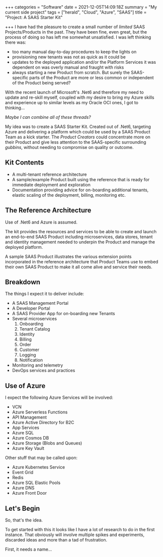 +++
categories = "Software"
date = 2021-12-05T14:09:18Z
summary = "My current side project"
tags = ["herald", "Cloud", "Azure", "SAAS"]
title = "Project: A SAAS Starter Kit"

+++
I have had the pleasure to create a small number of _limited_ SAAS Projects/Products in the past. They have been fine, even great, but the process of doing so has left me somewhat unsatisfied. I was left thinking there was:

* too many manual day-to-day procedures to keep the lights on
* provisioning new tenants was not as quick as it could be
* updates to the deployed application and/or the Platform Services it was dependent on was overly manual and fraught with risks
* always starting a new Product from scratch. But surely the SAAS-specific parts of the Product are more or less common or independent of the Product being served?

With the recent launch of Microsoft's .Net6 and therefore my need to update and re-skill myself, coupled with my desire to bring my Azure skills and experience up to similar levels as my Oracle OCI ones, I got to thinking...

_Maybe I can combine all of these threads?_

My idea was to create a SAAS Starter Kit. Created out of .Net6, targeting Azure and delivering a platform which could be used by a SAAS Product Team as a kick starter. The _Product Creators_ could concentrate more on their Product and give less attention to the SAAS-specific surrounding _gubbins_, without needing to compromise on quality or outcome.

## Kit Contents

* A multi-tenant reference architecture
* A sample/example Product built using the reference that is ready for immediate deployment and exploration
* Documentation providing advice for on-boarding additional tenants, elastic scaling of the deployment, billing, monitoring etc.

## The Reference Architecture

Use of .Net6 and Azure is assumed.

The kit provides the resources and services to be able to create and launch an end-to-end SAAS Product including microservices, data stores, tenant and identity management needed to underpin the Product and manage the deployed platform.

A sample SAAS Product illustrates the various extension points incorporated in the reference architecture that Product Teams use to embed their own SAAS Product to make it all come alive and service their needs.

## Breakdown

The things I expect it to deliver include:

* A SAAS Management Portal
* A Developer Portal
* A SAAS Provider App for on-boarding new Tenants
* Several microservices
  1. Onboarding
  2. Tenant Catalog
  3. Identity
  4. Billing
  5. Order
  6. Customer
  7. Logging
  8. Notification
* Monitoring and telemetry
* DevOps services and practices

## Use of Azure

I expect the following Azure Services will be involved:

* VCN
* Azure Serverless Functions
* API Management
* Azure Active Directory for B2C
* App Services
* Azure SQL
* Azure Cosmos DB
* Azure Storage (Blobs and Queues)
* Azure Key Vault

Other stuff that may be called upon:

* Azure Kubernetes Service
* Event Grid
* Redis
* Azure SQL Elastic Pools
* Azure DNS
* Azure Front Door

## Let's Begin

So, that's the idea.

To get started with this it looks like I have a lot of research to do in the first instance. That obviously will involve multiple spikes and experiments, discarded ideas and more than a tad of frustration.

First, it needs a name...